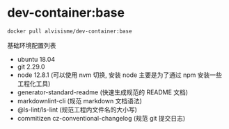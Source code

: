 # dev-container:base

```bash
docker pull alvisisme/dev-container:base
```

基础环境配置列表

* ubuntu 18.04
* git 2.29.0
* node 12.8.1 (可以使用 nvm 切换, 安装 node 主要是为了通过 npm 安装一些工程化工具)
* generator-standard-readme (快速生成规范的 README 文档)
* markdownlint-cli (规范 markdown 文档语法)
* @ls-lint/ls-lint (规范工程内文件名的大小写)
* commitizen cz-conventional-changelog (规范 git 提交日志)
